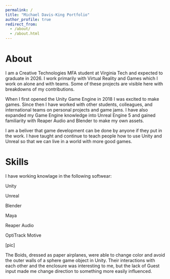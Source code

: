 ```yaml
---
permalink: /
title: "Michael Davis-King Portfolio"
author_profile: true
redirect_from: 
  - /about/
  - /about.html
---
```


About
======
I am a Creative Technologies MFA student at Virginia Tech and expected to graduate in 2026. I work primarily with Virtual Reality and Games which I work on alone and with teams. Some of these projects are visible here with breakdowns of my contributions.

When I first opened the Unity Game Engine in 2018 I was excited to make games. Since then I have worked with other students, colleagues, and international teams on personal projects and game jams. I have also expanded my Game Engine knowledge into Unreal Engine 5 and gained familiarity with Reaper Audio and Blender to make my own assets.

I am a beliver that game development can be done by anyone if they put in the work. I have taught and continue to teach people how to use Unity and Unreal so that we can live in a world with more good games.

Skills
======
I have working knowlage in the following softwear:

Unity

Unreal

Blender

Maya

Reaper Audio

OptiTrack Motive

[pic]

The Boids, dressed as paper airplanes, were able to change color and avoid the outer walls of a sphere game object in Unity. Their interactions with each other and the enclosure was interesting to me, but the lack of Guest input made me change direction to something more easily influenced.

